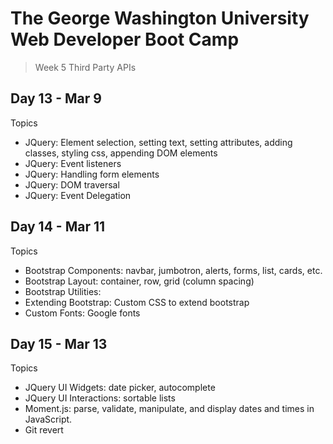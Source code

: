 # **The George Washington University Web Developer Boot Camp**
> Week 5 Third Party APIs

## **Day 13 - Mar 9**
Topics
- JQuery: Element selection, setting text, setting attributes, adding classes, styling css, appending DOM elements
- JQuery: Event listeners
- JQuery: Handling form elements
- JQuery: DOM traversal
- JQuery: Event Delegation

## **Day 14 - Mar 11**
Topics
- Bootstrap Components: navbar, jumbotron, alerts, forms, list, cards, etc.
- Bootstrap Layout: container, row, grid (column spacing)
- Bootstrap Utilities: 
- Extending Bootstrap: Custom CSS to extend bootstrap 
- Custom Fonts: Google fonts

## **Day 15 - Mar 13**
Topics
- JQuery UI Widgets: date picker, autocomplete
- JQuery UI Interactions: sortable lists
- Moment.js: parse, validate, manipulate, and display dates and times in JavaScript.
- Git revert